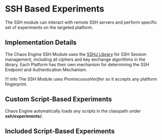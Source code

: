 # SSH Based Experiments

The SSH module can interact with remote SSH servers and perform specific set of experiments on the targeted platform.

## Implementation Details

The Chaos Engine SSH Module uses the [SSHJ Library] for SSH Session management, including all ciphers and key exchange algorithms in the library. Each Platform has their own mechanism for determining the SSH Endpoint and Authentication Mechanism. 

!!! info
    The SSH Module uses _PromiscuousVerifier_ so it accepts any platform fingerprint.
    

## Custom Script-Based Experiments

Chaos Engine automatically loads any scripts in the classpath under **ssh/experiments/**. 


## Included Script-Based Experiments




[SSHJ Library]: https://github.com/hierynomus/sshj